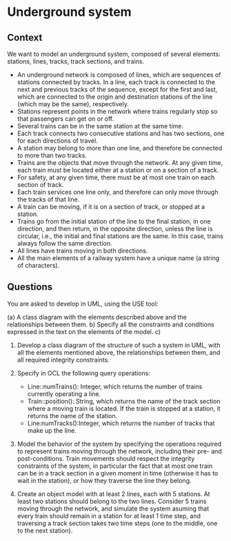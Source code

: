 # Underground system

## Context

We want to model an underground system, composed of several elements: stations, lines, tracks, track sections, and trains. 

* An underground network is composed of lines, which are sequences of stations connected by tracks. In a line, each track is connected to the next and previous tracks of the sequence, except for the first and last, which are connected to the origin and destination stations of the line (which may be the same), respectively. 
* Stations represent points in the network where trains regularly stop so that passengers can get on or off. 
* Several trains can be in the same station at the same time. 
* Each track connects two consecutive stations and has two sections, one for each directions of travel. 
* A station may belong to more than one line, and therefore be connected to more than two tracks.
* Trains are the objects that move through the network. At any given time, each train must be located either at a station or on a section of a track. 
* For safety, at any given time, there must be at most one train on each section of track. 
* Each train services one line only, and therefore can only move through the tracks of that line.
* A train can be moving, if it is on a section of track, or stopped at a station.
* Trains go from the initial station of the line to the final station, in one direction, and then return, in the opposite direction, unless the line is circular, i.e., the initial and final stations are the same. In this case, trains always follow the same direction. 
* All lines have trains moving in both directions.
* All the main elements of a railway system have a unique name (a string of characters). 

## Questions

You are asked to develop in UML, using the USE tool:

(a) A class diagram with the elements described above and the relationships between them.
b) Specify all the constraints and conditions expressed in the text on the elements of the model. 
c) 

1. Develop a class diagram of the structure of such a system in UML, with all the elements mentioned above, the relationships between them, and all required integrity constraints. 

2. Specify in OCL the following query operations:

    * Line::numTrains(): Integer, which returns the number of trains currently operating a line. 
    * Train::position(): String, which returns the name of the track section where a moving train is located. If the train is stopped at a station, it returns the name of the station. 
    * Line:numTracks():Integer, which returns the number of tracks that make up the line.

3. Model the behavior of the system by specifying the operations required to represent trains moving through the network,  including their pre- and post-conditions. Train movements should respect the integrity constraints of the system, in particular the fact that at most one train can be in a track section in a given moment in time (otherwise it has to wait in the station), or how they traverse the line they belong. 

4. Create an object model with at least 2 lines, each with 5 stations. At least two stations should belong to the two lines. Consider 5 trains moving through the network, and simulate the system asuming that every train should remain in a station for at least 1 time step, and traversing a track section takes two time steps (one to the middle, one to the next station).

